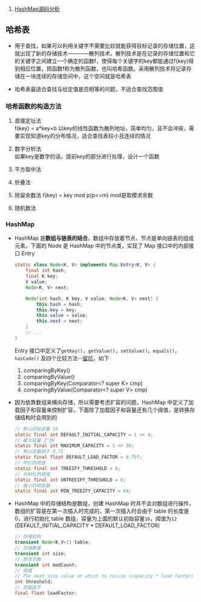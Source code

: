 1. [HashMap源码分析](#HashMap)

## 哈希表

- 用于查找，如果可以利用关键字不需要比较就能获得目标记录的存储位置，这就出现了新的存储技术————散列技术。散列技术是在记录的存储位置和它的关键字之间建立一个确定的函数f，使得每个关键字的key都能通过f(key)得到相应位置，把函数f称为散列函数，也叫哈希函数。采用散列技术将记录存储在一块连续的存储空间中，这个空间就是哈希表

- 哈希表最适合查找与给定值是否相等的问题，不适合查找范围值

### 哈希函数的构造方法

1. 直接定址法  
    f(key) = a*key+b 以key的线性函数为散列地址，简单均匀，且不会冲突，需要实现知道key的分布情况，适合查找表较小且连续的情况

2. 数字分析法    
    如果key是数字的话，提前key的部分进行处理，设计一个函数

3. 平方取中法

4. 折叠法

5. 除留余数法
    f(key) = key mod p(p<=m) mod是取模求余数

6. 随机数法

### HashMap

- HashMap 是**数组与链表的结合**，数组中存放着节点，节点是单向链表的组成元素，下面的 Node 是 HashMap 中的节点类，实现了 Map 接口中的内部接口 Entry  
    ```java
    static class Node<K, V> implements Map.Entry<K, V> {
        final int hash;
        final K key;
        V value;
        Node<K, V> next;

        Node(int hash, K key, V value, Node<K, V> next) {
            this.hash = hash;
            this.key = key;
            this.value = value;
            this.next = next;
        }
        // ...
    }
    ```

    Entry 接口中定义了`getKey()`，`getValue()`，`setValue()`，`equals()`，`hasCode()` 及四个比较方法--[留坑]()，如下  
    1.   comparingByKey()
    2.   comparingByValue()
    3.   comparingByKey(Comparator<? super K> cmp)
    4.   comparingByValue(Comparator<? super V> cmp)

- 因为依靠数组来横向存储，所以需要考虑扩容的问题，HashMap 中定义了加载因子和容量来控制扩容，下面除了加载因子和容量还有几个阈值，是转换存储结构时会用到的
    ```java
    // 默认初始容量 16
    static final int DEFAULT_INITIAL_CAPACITY = 1 << 4; 
    // 最大容量 2^30
    static final int MAXIMUM_CAPACITY = 1 << 30;
    // 默认加载因子 0.75
    static final float DEFAULT_LOAD_FACTOR = 0.75f;
    // 树化的阈值
    static final int TREEIFY_THRESHOLD = 8;
    // 非树化的阈值
    static final int UNTREEIFY_THRESHOLD = 6;
    // 最小的树容量
    static final int MIN_TREEIFY_CAPACITY = 64;
    ```
- HashMap 中的存储结构是数组，创建 HashMap 时并不会对数组进行操作，数组的扩容是在第一次插入时完成的，第一次插入时会由于 table 的长度是0，进行初始化 table 数组，容量为上面的默认初始容量`16`，阈值为`12` (DEFAULT_INITIAL_CAPACITY * DEFAULT_LOAD_FACTOR)
    ```java
    // 存储结构
    transient Node<K,V>[] table;
    // 存储数量
    transient int size;
    // 修改次数
    transient int modCount;
    // 阈值 
    // The next size value at which to resize (capacity * load factor)
    int threshold;
    // 加载因子
    final float loadFactor;
    ```
